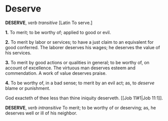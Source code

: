 # Deserve

**DESERVE**, _verb transitive_ \[Latin To serve.\]

**1.** To merit; to be worthy of; applied to good or evil.

**2.** To merit by labor or services; to have a just claim to an equivalent for good conferred. The laborer deserves his wages; he deserves the value of his services.

**3.** To merit by good actions or qualities in general; to be worthy of, on account of excellence. The virtuous man deserves esteem and commendation. A work of value deserves praise.

**4.** To be worthy of, in a bad sense; to merit by an evil act; as, to _deserve_ blame or punishment.

God exacteth of thee less than thine iniquity deserveth. [[Job 11#1|Job 11:1]].

**DESERVE**, _verb intransitive_ To merit; to be worthy of or deserving; as, he deserves well or ill of his neighbor.